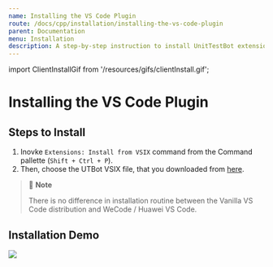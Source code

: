```yaml
---
name: Installing the VS Code Plugin
route: /docs/cpp/installation/installing-the-vs-code-plugin
parent: Documentation
menu: Installation
description: A step-by-step instruction to install UnitTestBot extension for Visual Studio Code. 
---
```


import ClientInstallGif from '/resources/gifs/clientInstall.gif';

#  Installing the VS Code Plugin

## Steps to Install

1. Inovke `Extensions: Install from VSIX` command from the Command pallette (`Shift + Ctrl + P`).
2. Then, choose the UTBot VSIX file, that you downloaded from [here](/install).

> 📝 **Note**
>
> There is no difference in installation routine between the Vanilla VS Code distribution and WeCode / Huawei VS Code.


## Installation Demo

<img src={ClientInstallGif} className="demoGif"/>
